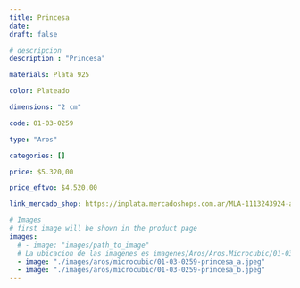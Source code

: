 ```yaml
---
title: Princesa
date: 
draft: false

# descripcion
description : "Princesa"

materials: Plata 925

color: Plateado

dimensions: "2 cm"

code: 01-03-0259

type: "Aros"

categories: []

price: $5.320,00

price_eftvo: $4.520,00

link_mercado_shop: https://inplata.mercadoshops.com.ar/MLA-1113243924-aros-en-plata-925-y-cristal-princesa-15-años-fiesta-_JM

# Images
# first image will be shown in the product page
images:
  # - image: "images/path_to_image"
  # La ubicacion de las imagenes es imagenes/Aros/Aros.Microcubic/01-03-0259-princesa
  - image: "./images/aros/microcubic/01-03-0259-princesa_a.jpeg"
  - image: "./images/aros/microcubic/01-03-0259-princesa_b.jpeg"
---
```

